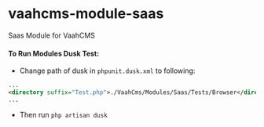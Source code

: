 # vaahcms-module-saas
Saas Module for VaahCMS


#### To Run Modules Dusk Test:
- Change path of dusk in `phpunit.dusk.xml` to following:
```xml
...
<directory suffix="Test.php">./VaahCms/Modules/Saas/Tests/Browser</directory>
...
```

- Then run `php artisan dusk`
